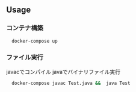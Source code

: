 ## Usage
 ### コンテナ構築
```bash
  docker-compose up
```
### ファイル実行
  javacでコンパイル
  javaでバイナリファイル実行
```bash
  docker-compose javac Test.java &&  java Test
```
